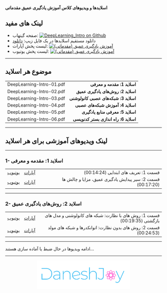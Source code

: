 
**اسلایدها و ویدیوهای کلاس آموزش یادگیری عمیق مقدماتی**

## لینک های مفید
- صفحه گیتهاب: <a  href="https://github.com/DaneshJoy/DeepLearning_Intro" target="_blank"><img src="{{ '/assets/images/github.png' | relative_url }}" width="30px" title="DeepLearning_Intro on Github" alt="DeepLearning_Intro on Github"></a><br/>
- دانلود مستقیم اسلایدها در یک فایل زیپ: <a  href="https://github.com/DaneshJoy/DeepLearning_Intro/archive/master.zip">دانلود</a><br/>
- لیست پخش آپارات: <a  href="https://www.aparat.com/playlist/282124" target="_blank"><img src="{{ '/assets/images/aparat.png' | relative_url }}" width="30px" title="آموزش یادگیری عمیق (مقدماتی)" alt="آموزش یادگیری عمیق (مقدماتی)"></a><br/>
- لیست پخش یوتیوب: <a  href="" target="_blank"><img src="{{ '/assets/images/youtube.png' | relative_url }}" width="30px" title="آموزش یادگیری عمیق (مقدماتی)" alt="آموزش یادگیری عمیق (مقدماتی)"></a><br/>

-------------------------------------

## موضوع هر اسلاید
| | |
| :----: | -----: |
| DeepLearning-Intro-01.pdf | **اسلاید 1: مقدمه و معرفی** |
| DeepLearning-Intro-02.pdf | **اسلاید 2: روش‌های یادگیری عمیق** |
| DeepLearning-Intro-03.pdf | **اسلاید 3: شبکه‌های عصبی کانولوشنی** |
| DeepLearning-Intro-04.pdf | **اسلاید 4: آموزش شبکه‌های عصبی** |
| DeepLearning-Intro-05.pdf | **اسلاید 5: معرفی منابع یادگیری** |
| DeepLearning-Intro-06.pdf | **اسلاید 6: راه اندازی بستر کدنویسی** |

-------------------------------------

## لینک ویدیوهای آموزشی برای هر اسلاید

-------------------------------------

### 1- اسلاید 1: مقدمه و معرفی

||||
| :----: | :----: | -----: |
| [یوتیوب](https://youtu.be/BhTodurax0w) | [آپارات](https://aparat.com/v/sQS5R) | قسمت 1: تعریف های ابتدایی (00:14:24) |
| [یوتیوب](https://youtu.be/Qu6yT_zWcV4) | [آپارات](https://aparat.com/v/qdxOi) | قسمت 2: سیر پیدایش یادگیری عمیق، مزایا و چالش ها (00:17:20) |


-------------------------------------

### 2- اسلاید 2: روش‌های یادگیری عمیق

||||
| :----: | :----: | -----: |
| [یوتیوب](https://youtu.be/1Sy4onIjuEE) | [آپارات](https://aparat.com/v/sN3LF) | قسمت 1: روش های با نظارت: شبکه های کانولوشنی و مدل های بازگشتی (00:19:35) |
| [یوتیوب](https://youtu.be/F_5eav360Lo) | [آپارات](https://aparat.com/v/7xKig) | قسمت 2: روش های بدون نظارت: اتوانکدرها و شبکه های مولد (00:24:53)  |

-------------------------------------

ادامه ویدیوها در حال ضبط یا آماده سازی هستند...

-------------------------------------

<p align="center">
  <a href="https://daneshjoy.ir">
    <img src="./images/DaneshJoy.png" width="300px" title="DaneshJoy" alt="DaneshJoy">
  </a>
</p>



